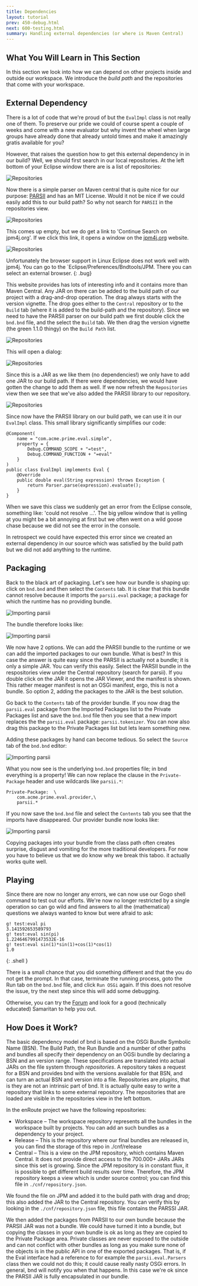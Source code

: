 ```yaml
---
title: Dependencies
layout: tutorial
prev: 450-debug.html
next: 600-testing.html
summary: Handling external dependencies (or where is Maven Central)
---
```


## What You Will Learn in This Section

In this section we look into how we can depend on other projects inside and outside our workspace. We introduce the _build path_ and the repositories that come with your workspace.

## External Dependency
There is a lot of code that we're proud of but the `EvalImpl` class is not really one of them. To preserve our pride we could of course spent a couple of weeks and come with a new evaluator but why invent the wheel when large groups have already done that already untold times and make it amazingly gratis available for you?

However, that raises the question how to get this external dependency in in our build? Well, we should first search in our local repositories. At the left bottom of your Eclipse window there are is a list of repositories:

![Repositories](/img/tutorial_base/dependencies-repo-0.png)

Now there is a simple parser on Maven central that is quite nice for our purpose: [PARSII][1] and has an MIT License. Would it not be nice if we could easily add this to our build path? So why not search for `PARSII` in the repositories view.

![Repositories](/img/tutorial_base/dependencies-repo-1.png)

This comes up empty, but we do get a link to 'Continue Search on jpm4j.org'. If we click this link, it opens a window on the [jpm4j.org](jpm4j.org) website.

![Repositories](/img/tutorial_base/dependencies-repo-2.png)

Unfortunately the browser support in Linux Eclipse does not work well with jpm4j. You can go to the `Eclipse/Preferences/Bndtools/JPM. There you can select an external browser.
{: .bug}

This website provides has lots of interesting info and it contains more than Maven Central. Any JAR on there can be added to the build path of our project with a drag-and-drop operation. The drag always starts with the version vignette. The drop goes either to the `Central` repository or to the `Build` tab (where it is added to the build-path and the repository). Since we need to have the PARSII parser on our build path we first double click the `bnd.bnd` file, and the select the `Build` tab. We then drag the version vignette (the green 1.1.0 thingy) on the `Build Path` list. 

![Repositories](/img/tutorial_base/dependencies-repo-3.png)


This will open a dialog: 

![Repositories](/img/tutorial_base/dependencies-repo-4.png)

Since this is a JAR as we like them (no dependencies!) we only have to add one JAR to our build path. If there were dependencies, we would have gotten the change to add them as well. If we now refresh the `Repositories` view then we see that we've also added the PARSII library to our repository.

![Repositories](/img/tutorial_base/dependencies-repo-5.png)

Since now have the PARSII library on our build path, we can use it in our `EvalImpl` class. This small library significantly simplifies our code:

	@Component(
		name = "com.acme.prime.eval.simple", 
		property = {
			Debug.COMMAND_SCOPE + "=test", 
			Debug.COMMAND_FUNCTION + "=eval" 
		}
	)
	public class EvalImpl implements Eval {
		@Override
		public double eval(String expression) throws Exception {
			return Parser.parse(expression).evaluate();
		}	
	}

When we save this class we suddenly get an error from the Eclipse console, something like: 'could not resolve ...'. The big yellow window that is yelling at you might be a bit annoying at first but we often went on a wild goose chase because we did not see the error in the console. 

In retrospect we could have expected this error since we created an external dependency in our source which was satisfied by the build path but we did not add anything to the runtime.

## Packaging

Back to the black art of packaging. Let's see how our bundle is shaping up: click on `bnd.bnd` and then select the `Contents` tab. It is clear that this bundle cannot resolve because it imports the `parsii.eval` package; a package for which the runtime has no providing bundle.

![Importing parsii](/img/tutorial_base/dependencies-pack-0.png)

The bundle therefore looks like:

![Importing parsii](/img/tutorial_base/dependencies-pack-1.png)

We now have 2 options. We can add the PARSII bundle to the runtime or we can add the imported packages to our own bundle. What is best? In this case the answer is quite easy since the PARSII is actually not a bundle; it is only a simple JAR. You can verify this easily. Select the PARSII bundle in the respositories view under the Central repository (search for parsii). If you double click on the JAR it opens the JAR Viewer, and the manifest is shown. This rather meager manifest is not an OSGi manifest, ergo, this is not a bundle. So option 2, adding the packages to the JAR is the best solution.

Go back to the `Contents` tab of the provider bundle. If you now drag the `parsii.eval` package from the Imported Packages list to the Private Packages list and save the `bnd.bnd` file then you see that a new import replaces the the `parsii.eval` package: `parsii.tokenizer`. You can now also drag this package to the Private Packages list but lets learn something new.

Adding these packages by hand can become tedious. So select the `Source` tab of the `bnd.bnd` editor:

![Importing parsii](/img/tutorial_base/dependencies-pack-2.png)

What you now see is the underlying `bnd.bnd` properties file; in bnd everything is a property! We can now replace the clause in the `Private-Package` header and use wildcards like `parsii.*`:

	Private-Package:  \
		com.acme.prime.eval.provider,\
		parsii.*

If you now save the `bnd.bnd` file and select the `Contents` tab you see that the imports have disappeared. Our provider bundle now looks like:

![Importing parsii](/img/tutorial_base/dependencies-pack-3.png)

Copying packages into your bundle from the class path often creates surprise, disgust and vomiting for the more traditional developers. For now you have to believe us that we do know why we break this taboo. it actually works quite well.

## Playing

Since there are now no longer any errors, we can now use our Gogo shell command to test out our efforts. We're now no longer restricted by a single operation so can go wild and find answers to all the (mathematical) questions we always wanted to know but were afraid to ask:

	g! test:eval pi
	3.141592653589793
	g! test:eval sin(pi)
	1.2246467991473532E-16
	g! test:eval sin(1)*sin(1)+cos(1)*cos(1)
	1.0
{: .shell }
	
There is a small chance that you did something different and that the you do not get the prompt. In that case, terminate the running process, goto the Run tab on the `bnd.bnd` file, and click `Run OSGi` again. If this does not resolve the issue, try the next step since this will add some debugging.

Otherwise, you can try the [Forum](/forum.html) and look for a good (technically educated) Samaritan to help you out.

## How Does it Work?

The basic dependency model of bnd is based on the OSGi Bundle Symbolic Name (BSN). The Build Path, the Run Bundle and a number of other paths and bundles all specify their dependency on an OGSi bundle by declaring a BSN and an version range. These specifications are translated into actual JARs on the file system through _repositories_. A repository takes a request for a BSN and provides bnd with the versions available for that BSN, and can turn an actual BSN and version into a file. Repositories are _plugins_, that is they are not an intrinsic part of bnd. It is actually quite easy to write a repository that links to some external repository. The repositories that are loaded are visible in the repositories view in the left bottom.

In the enRoute project we have the following repositories:

* Workspace – The workspace repository represents all the bundles in the workspace built by projects. You can add an such bundles as a dependency to your project.
* Release – This is the repository where our final bundles are released in, you can find the storage of this repo in ./cnf/release
* Central – This is a view on the JPM repository, which contains Maven Central. It does not provide direct access to the 700.000+ JARs JARs since this set is growing. Since the JPM repository is in constant flux, it is possible to get different build results over time. Therefore, the JPM repository keeps a view which is under source control; you can find this file in `./cnf/repository.json`.

We found the file on JPM and added it to the build path with drag and drop; this also added the JAR to the Central repository. You can verify this by looking in the `./cnf/repository.json` file, this file contains the PARSSI JAR.

We then added the packages from PARSII to our own bundle because the PARSII JAR was not a bundle. We could have turned it into a bundle, but copying the classes in your own bundle is ok as long as they are copied to the Private Package area. Private classes are never exposed to the outside and can not conflict with other bundles as long as you make sure none of the objects is in the public API in one of the exported packages. That is, if the Eval interface had a reference to for example the `parsii.eval.Parsers` class then we could not do this; it could cause really nasty OSGi errors. In general, bnd will notify you when that happens. In this case we're ok since the PARSII JAR is fully encapsulated in our bundle.


[1]: https://github.com/scireum/parsii

